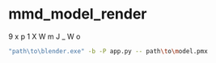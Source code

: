 # mmd_model_render
9 x p 1 X W m J _ W o

```sh
"path\to\blender.exe" -b -P app.py -- path\to\model.pmx
```